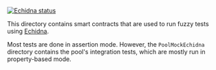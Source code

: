 

<a href="https://github.com/cryptoalgebra/Algebra/actions/workflows/echidna_core.yml"><img alt="Echidna status" src="https://github.com/cryptoalgebra/Algebra/actions/workflows/echidna_core.yml/badge.svg"></a>

This directory contains smart contracts that are used to run fuzzy tests using [Echidna](https://github.com/crytic/echidna). 

Most tests are done in assertion mode. However, the `PoolMockEchidna` directory contains the pool's integration tests, which are mostly run in property-based mode.

